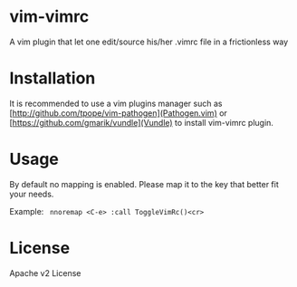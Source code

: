 vim-vimrc
=========

A vim plugin that let one edit/source his/her .vimrc file in a frictionless way

# Installation

It is recommended to use a vim plugins manager such as [http://github.com/tpope/vim-pathogen](Pathogen.vim) or [https://github.com/gmarik/vundle](Vundle) to install vim-vimrc plugin.

# Usage

By default no mapping is enabled. Please map it to the key that better fit your needs.

Example: ``` nnoremap <C-e> :call ToggleVimRc()<cr>```

# License

Apache v2 License


